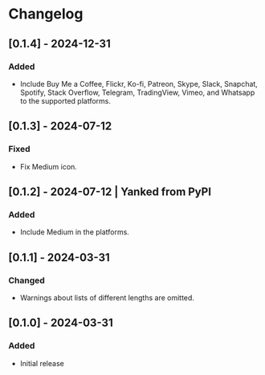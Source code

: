 # Changelog

## [0.1.4] - 2024-12-31

### Added
- Include Buy Me a Coffee, Flickr, Ko-fi, Patreon, Skype, Slack, Snapchat, Spotify, Stack Overflow, Telegram, TradingView, Vimeo, and Whatsapp to the supported platforms.

## [0.1.3] - 2024-07-12

### Fixed

- Fix Medium icon.

## [0.1.2] - 2024-07-12 | Yanked from PyPI

### Added
- Include Medium in the platforms.

## [0.1.1] - 2024-03-31

### Changed
- Warnings about lists of different lengths are omitted.

## [0.1.0] - 2024-03-31

### Added
- Initial release


